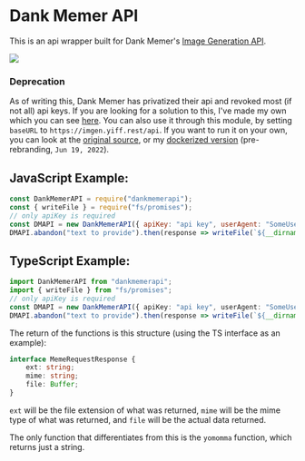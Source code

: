 # Dank Memer API
This is an api wrapper built for Dank Memer's [Image Generation API](https://dankmemer.services).

[![](https://nodei.co/npm/dankmemerapi.png)](https://npm.im/dankmemerapi)

### Deprecation
As of writing this, Dank Memer has privatized their api and revoked most (if not all) api keys. If you are looking for a solution to this, I've made my own which you can see [here](https://imgen.yiff.rest). You can also use it through this module, by setting `baseURL` to `https://imgen.yiff.rest/api`. If you want to run it on your own, you can look at the [original source](https://github.com/DankMemer/imgen), or my [dockerized version](https://github.com/DonovanDMC/DMImageGen/tree/a4ec5d8eae4f4f646c8a84ab4060a6c1dc546cd4) (pre-rebranding, `Jun 19, 2022`).

## JavaScript Example:
```js
const DankMemerAPI = require("dankmemerapi");
const { writeFile } = require("fs/promises");
// only apiKey is required
const DMAPI = new DankMemerAPI({ apiKey: "api key", userAgent: "SomeUserAgent/1.0.0", baseURL: "https://dankmemer.services/api" });
DMAPI.abandon("text to provide").then(response => writeFile(`${__dirname}/abandon.png`, response.file));
```

## TypeScript Example:
```ts
import DankMemerAPI from "dankmemerapi";
import { writeFile } from "fs/promises";
// only apiKey is required
const DMAPI = new DankMemerAPI({ apiKey: "api key", userAgent: "SomeUserAgent/1.0.0", baseURL: "https://dankmemer.services/api" });
DMAPI.abandon("text to provide").then(response => writeFile(`${__dirname}/abandon.png`, response.file));
```

The return of the functions is this structure (using the TS interface as an example):
```ts
interface MemeRequestResponse {
    ext: string;
    mime: string;
    file: Buffer;
}
```
`ext` will be the file extension of what was returned, `mime` will be the mime type of what was returned, and `file` will be the actual data returned.

The only function that differentiates from this is the `yomomma` function, which returns just a string.
